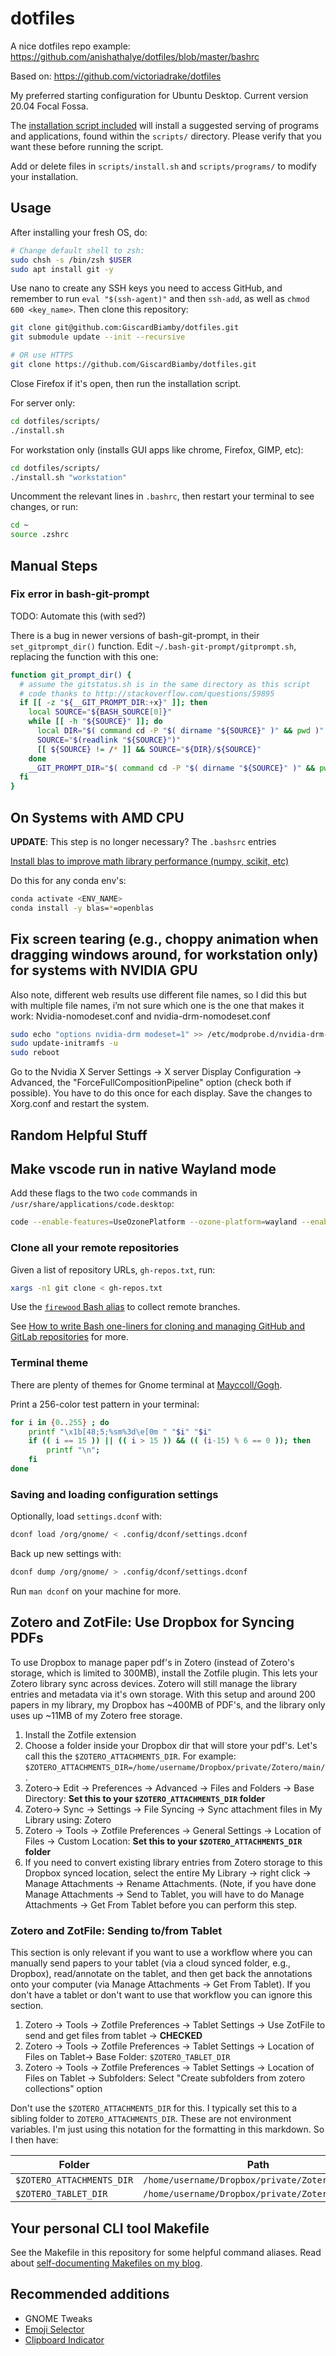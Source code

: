 # dotfiles

A nice dotfiles repo example: <https://github.com/anishathalye/dotfiles/blob/master/bashrc>

Based on: <https://github.com/victoriadrake/dotfiles>

My preferred starting configuration for Ubuntu Desktop. Current version 20.04 Focal Fossa.

The [installation script included](./scripts/install.sh) will install a suggested serving of programs and applications, found within the `scripts/` directory. Please verify that you want these before running the script.

Add or delete files in `scripts/install.sh` and `scripts/programs/` to modify your installation.

## Usage

After installing your fresh OS, do:

```sh
# Change default shell to zsh:
sudo chsh -s /bin/zsh $USER
sudo apt install git -y
```

Use nano to create any SSH keys you need to access GitHub, and remember to run `eval "$(ssh-agent)"` and then `ssh-add`, as well as `chmod 600 <key_name>`. Then clone this repository:

```sh
git clone git@github.com:GiscardBiamby/dotfiles.git
git submodule update --init --recursive

# OR use HTTPS
git clone https://github.com/GiscardBiamby/dotfiles.git
```

Close Firefox if it's open, then run the installation script.

For server only:

```sh
cd dotfiles/scripts/
./install.sh
```

For workstation only (installs GUI apps like chrome, Firefox, GIMP, etc):

```sh
cd dotfiles/scripts/
./install.sh "workstation"
```

Uncomment the relevant lines in `.bashrc`, then restart your terminal to see changes, or run:

```sh
cd ~
source .zshrc
```

## Manual Steps

### Fix error in bash-git-prompt

TODO: Automate this (with sed?)

There is a bug in newer versions of bash-git-prompt, in their `set_gitprompt_dir()` function. Edit `~/.bash-git-prompt/gitprompt.sh`, replacing the function with this one:

```bash
function git_prompt_dir() {
  # assume the gitstatus.sh is in the same directory as this script
  # code thanks to http://stackoverflow.com/questions/59895
  if [[ -z "${__GIT_PROMPT_DIR:+x}" ]]; then
    local SOURCE="${BASH_SOURCE[0]}"
    while [[ -h "${SOURCE}" ]]; do
      local DIR="$( command cd -P "$( dirname "${SOURCE}" )" && pwd )"
      SOURCE="$(readlink "${SOURCE}")"
      [[ ${SOURCE} != /* ]] && SOURCE="${DIR}/${SOURCE}"
    done
    __GIT_PROMPT_DIR="$( command cd -P "$( dirname "${SOURCE}" )" && pwd )"
  fi
}
```

<!-- ### Make Anki use Wayland

Edit `/usr/local/share/applications/anki.desktop`, add `ANKI_WAYLAND=1` before the exec:

```
Exec=ANKI_WAYLAND=1 anki %f
``` -->

## On Systems with AMD CPU

__UPDATE__: This step is no longer necessary? The `.bashsrc` entries

[Install blas to improve math library performance (numpy, scikit, etc)](https://www.pugetsystems.com/labs/hpc/AMD-Ryzen-3900X-vs-Intel-Xeon-2175W-Python-numpy---MKL-vs-OpenBLAS-1560/)

Do this for any conda env's:

```bash
conda activate <ENV_NAME>
conda install -y blas=*=openblas
```

## Fix screen tearing (e.g., choppy animation when dragging windows around, for workstation only) for systems with NVIDIA GPU

Also note, different web results use different file names, so I did this but with multiple file names, i’m not sure which one is the one that makes it work:
Nvidia-nomodeset.conf and nvidia-drm-nomodeset.conf

```bash
sudo echo "options nvidia-drm modeset=1" >> /etc/modprobe.d/nvidia-drm-nomodeset.conf
sudo update-initramfs -u
sudo reboot
```

Go to the Nvidia X Server Settings -> X server Display Configuration -> Advanced, the "ForceFullCompositionPipeline" option (check both if possible).
You have to do this once for each display.
Save the changes to Xorg.conf and restart the system.

## Random Helpful Stuff

## Make vscode run in native Wayland mode

Add these flags to the two `code` commands in `/usr/share/applications/code.desktop`:

```bash
code --enable-features=UseOzonePlatform --ozone-platform=wayland --enable-features=WaylandWindowDecorations
```

### Clone all your remote repositories

Given a list of repository URLs, `gh-repos.txt`, run:

```sh
xargs -n1 git clone < gh-repos.txt
```

Use the [`firewood` Bash alias](https://github.com/victoriadrake/dotfiles/blob/ubuntu-20.04/.bashrc#L27) to collect remote branches.

See [How to write Bash one-liners for cloning and managing GitHub and GitLab repositories](https://victoria.dev/blog/how-to-write-bash-one-liners-for-cloning-and-managing-github-and-gitlab-repositories/) for more.

### Terminal theme

There are plenty of themes for Gnome terminal at [Mayccoll/Gogh](https://github.com/Mayccoll/Gogh).

Print a 256-color test pattern in your terminal:

```sh
for i in {0..255} ; do
    printf "\x1b[48;5;%sm%3d\e[0m " "$i" "$i"
    if (( i == 15 )) || (( i > 15 )) && (( (i-15) % 6 == 0 )); then
        printf "\n";
    fi
done
```

### Saving and loading configuration settings

Optionally, load `settings.dconf` with:

```sh
dconf load /org/gnome/ < .config/dconf/settings.dconf
```

Back up new settings with:

```sh
dconf dump /org/gnome/ > .config/dconf/settings.dconf
```

Run `man dconf` on your machine for more.

## Zotero and ZotFile: Use Dropbox for Syncing PDFs

To use Dropbox to manage paper pdf's in Zotero (instead of Zotero's storage, which is limited to 300MB), install the Zotfile plugin. This lets your Zotero library sync across devices. Zotero will still manage the library entries and metadata via it's own storage. With this setup and around 200 papers in my library, my Dropbox has \~400MB of PDF's, and the library only uses up \~11MB of my Zotero free storage.

1. Install the Zotfile extension
2. Choose a folder inside your Dropbox dir that will store your pdf's. Let's call this the `$ZOTERO_ATTACHMENTS_DIR`. For example: `$ZOTERO_ATTACHMENTS_DIR=/home/username/Dropbox/private/Zotero/main/`.
3. Zotero-> Edit -> Preferences -> Advanced -> Files and Folders -> Base Directory: __Set this to your `$ZOTERO_ATTACHMENTS_DIR` folder__
4. Zotero-> Sync -> Settings -> File Syncing -> Sync attachment files in My Library using: Zotero
5. Zotero -> Tools -> Zotfile Preferences -> General Settings -> Location of Files -> Custom Location: __Set this to your `$ZOTERO_ATTACHMENTS_DIR` folder__
6. If you need to convert existing library entries from Zotero storage to this Dropbox synced location, select the entire My Library -> right click -> Manage Attachments -> Rename Attachments. (Note, if you have done Manage Attachments -> Send to Tablet,  you will have to do Manage Attachments -> Get From Tablet before you can perform this step.

### Zotero and ZotFile: Sending to/from Tablet

This section is only relevant if you want to use a workflow where you can manually send papers to your tablet (via a cloud synced folder, e.g., Dropbox), read/annotate on the tablet, and then get back the annotations onto your computer (via Manage Attachments -> Get From Tablet). If you don't have a tablet or don't want to use that workflow you can ignore this section.

1. Zotero -> Tools -> Zotfile Preferences -> Tablet Settings -> Use ZotFile to send and get files from tablet -> __CHECKED__
2. Zotero -> Tools -> Zotfile Preferences -> Tablet Settings -> Location of Files on Tablet-> Base Folder: `$ZOTERO_TABLET_DIR`
3. Zotero -> Tools -> Zotfile Preferences -> Tablet Settings -> Location of Files on Tablet -> Subfolders: Select "Create subfolders from zotero collections" option

Don't use the `$ZOTERO_ATTACHMENTS_DIR` for this. I typically set this to a sibling folder to `ZOTERO_ATTACHMENTS_DIR`. These are not environment variables. I'm just using this notation for the formatting in this markdown. So I then have:

| Folder                    | Path                                            |
| ------------------------- | ----------------------------------------------- |
| `$ZOTERO_ATTACHMENTS_DIR` | `/home/username/Dropbox/private/Zotero/main/`   |
| `$ZOTERO_TABLET_DIR`      | `/home/username/Dropbox/private/Zotero/tablet/` |

## Your personal CLI tool Makefile

See the Makefile in this repository for some helpful command aliases. Read about [self-documenting Makefiles on my blog](https://victoria.dev/blog/how-to-create-a-self-documenting-makefile/).

## Recommended additions

* GNOME Tweaks
* [Emoji Selector](https://extensions.gnome.org/extension/1162/emoji-selector/)
* [Clipboard Indicator](https://extensions.gnome.org/extension/779/clipboard-indicator/)

